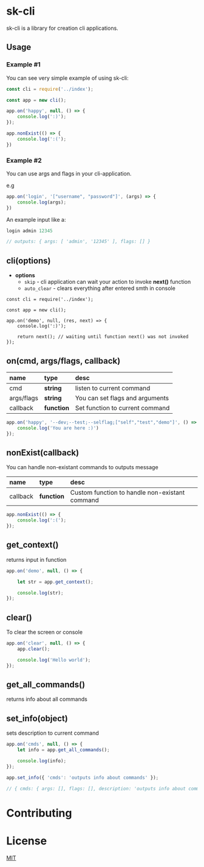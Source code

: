 # sk-cli

sk-cli is a library for creation cli applications.

## Usage

### Example #1

You can see very simple example of using sk-cli:

```javascript
const cli = require('../index');

const app = new cli();

app.on('happy', null, () => {
    console.log(':)');
});

app.nonExist(() => {
    console.log(':(');
})
```

### Example #2

You can use args and flags in your cli-application.

e.g

```javascript
app.on('login', '["username", "password"]', (args) => {
    console.log(args);
})
```

An example input like a:

```javascript
login admin 12345

// outputs: { args: [ 'admin', '12345' ], flags: [] }
```

## cli(options)

* **options**
    * `skip` - cli application can wait your action to invoke **next()** function
    * `auto_clear` - clears everything after entered smth in console

```javscript
const cli = require('../index');

const app = new cli();

app.on('demo', null, (res, next) => {
    console.log(':)');

    return next(); // waiting until function next() was not invoked
});
```

## on(cmd, args/flags, callback)

|**name**|**type**|**desc**|
|:---|:---|:---|
|cmd|**string**|listen to current command|
|args/flags|**string**|You can set flags and arguments|
|callback|**function**|Set function to current command|

```javascript
app.on('happy', '--dev;--test;--selflag;["self","test","demo"]', () => {
    console.log('You are here :)')
});
```

## nonExist(callback)

You can handle non-existant commands to outputs message

|**name**|**type**|**desc**|
|:---|:---|:---|
|callback|**function**| Custom function to handle non-existant command|

```javascript
app.nonExist(() => {
    console.log(':(');
});
```

## get_context()

returns input in function

```javascript
app.on('demo', null, () => {

    let str = app.get_context();

    console.log(str);
});
```

## clear()

To clear the screen or console

```javascript
app.on('clear', null, () => {
    app.clear();

    console.log('Hello world');
});
```

## get_all_commands()

returns info about all commands

## set_info(object)

sets description to current command

```javascript
app.on('cmds', null, () => {
    let info = app.get_all_commands();

    console.log(info);
});

app.set_info({ 'cmds': 'outputs info about commands' });

// { cmds: { args: [], flags: [], description: 'outputs info about commands' }}
```

# Contributing

# License
[MIT](https://github.com/Bennibrovold/cli/blob/master/LICENSE)